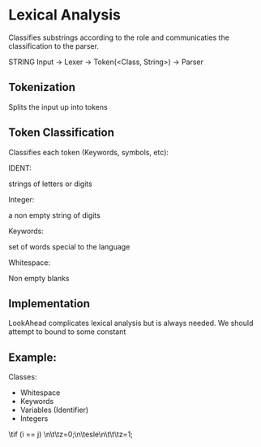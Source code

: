 # Lexical Analysis

Classifies substrings according to the role and communicaties the classification to the parser.


STRING Input -> Lexer -> Token(<Class, String>) -> Parser

## Tokenization

Splits the input up into tokens

## Token Classification

Classifies each token (Keywords, symbols, etc):

IDENT: 

strings of letters or digits

Integer:

a non empty string of digits

Keywords:

set of words special to the language

Whitespace:

Non empty blanks

## Implementation

LookAhead complicates lexical analysis but is always needed. We should attempt to bound to some constant

## Example:

Classes:

- Whitespace
- Keywords
- Variables (Identifier)
- Integers

\tif (i == j) \n\t\tz=0;\n\tesle\n\t\t\tz=1;